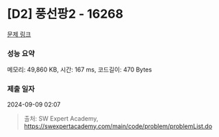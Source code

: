 # [D2] 풍선팡2 - 16268 

[문제 링크](https://swexpertacademy.com/main/code/problem/problemDetail.do?contestProbId=AYYlGU56XOkDFARc) 

### 성능 요약

메모리: 49,860 KB, 시간: 167 ms, 코드길이: 470 Bytes

### 제출 일자

2024-09-09 02:07



> 출처: SW Expert Academy, https://swexpertacademy.com/main/code/problem/problemList.do